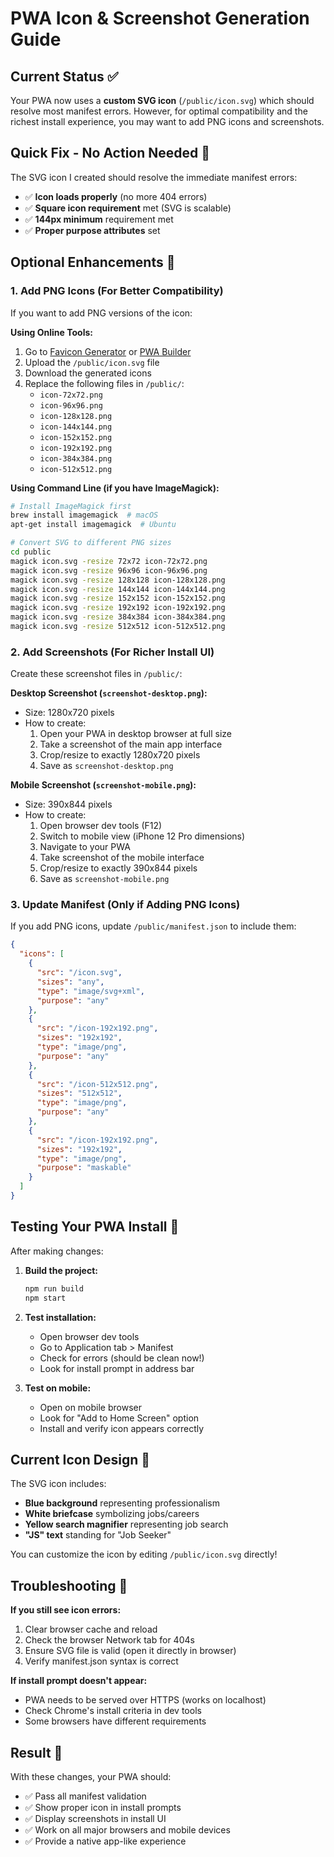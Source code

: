 # PWA Icon & Screenshot Generation Guide

## Current Status ✅

Your PWA now uses a **custom SVG icon** (`/public/icon.svg`) which should resolve most manifest errors. However, for optimal compatibility and the richest install experience, you may want to add PNG icons and screenshots.

## Quick Fix - No Action Needed 🎉

The SVG icon I created should resolve the immediate manifest errors:
- ✅ **Icon loads properly** (no more 404 errors)
- ✅ **Square icon requirement** met (SVG is scalable)
- ✅ **144px minimum** requirement met
- ✅ **Proper purpose attributes** set

## Optional Enhancements 🚀

### 1. Add PNG Icons (For Better Compatibility)

If you want to add PNG versions of the icon:

**Using Online Tools:**
1. Go to [Favicon Generator](https://realfavicongenerator.net/) or [PWA Builder](https://www.pwabuilder.com/imageGenerator)
2. Upload the `/public/icon.svg` file
3. Download the generated icons
4. Replace the following files in `/public/`:
   - `icon-72x72.png`
   - `icon-96x96.png`
   - `icon-128x128.png`
   - `icon-144x144.png`
   - `icon-152x152.png`
   - `icon-192x192.png`
   - `icon-384x384.png`
   - `icon-512x512.png`

**Using Command Line (if you have ImageMagick):**
```bash
# Install ImageMagick first
brew install imagemagick  # macOS
apt-get install imagemagick  # Ubuntu

# Convert SVG to different PNG sizes
cd public
magick icon.svg -resize 72x72 icon-72x72.png
magick icon.svg -resize 96x96 icon-96x96.png
magick icon.svg -resize 128x128 icon-128x128.png
magick icon.svg -resize 144x144 icon-144x144.png
magick icon.svg -resize 152x152 icon-152x152.png
magick icon.svg -resize 192x192 icon-192x192.png
magick icon.svg -resize 384x384 icon-384x384.png
magick icon.svg -resize 512x512 icon-512x512.png
```

### 2. Add Screenshots (For Richer Install UI)

Create these screenshot files in `/public/`:

**Desktop Screenshot (`screenshot-desktop.png`):**
- Size: 1280x720 pixels
- How to create:
  1. Open your PWA in desktop browser at full size
  2. Take a screenshot of the main app interface
  3. Crop/resize to exactly 1280x720 pixels
  4. Save as `screenshot-desktop.png`

**Mobile Screenshot (`screenshot-mobile.png`):**
- Size: 390x844 pixels
- How to create:
  1. Open browser dev tools (F12)
  2. Switch to mobile view (iPhone 12 Pro dimensions)
  3. Navigate to your PWA
  4. Take screenshot of the mobile interface
  5. Crop/resize to exactly 390x844 pixels
  6. Save as `screenshot-mobile.png`

### 3. Update Manifest (Only if Adding PNG Icons)

If you add PNG icons, update `/public/manifest.json` to include them:

```json
{
  "icons": [
    {
      "src": "/icon.svg",
      "sizes": "any",
      "type": "image/svg+xml",
      "purpose": "any"
    },
    {
      "src": "/icon-192x192.png",
      "sizes": "192x192",
      "type": "image/png",
      "purpose": "any"
    },
    {
      "src": "/icon-512x512.png",
      "sizes": "512x512",
      "type": "image/png",
      "purpose": "any"
    },
    {
      "src": "/icon-192x192.png",
      "sizes": "192x192",
      "type": "image/png",
      "purpose": "maskable"
    }
  ]
}
```

## Testing Your PWA Install 🧪

After making changes:

1. **Build the project:**
   ```bash
   npm run build
   npm start
   ```

2. **Test installation:**
   - Open browser dev tools
   - Go to Application tab > Manifest
   - Check for errors (should be clean now!)
   - Look for install prompt in address bar

3. **Test on mobile:**
   - Open on mobile browser
   - Look for "Add to Home Screen" option
   - Install and verify icon appears correctly

## Current Icon Design 🎨

The SVG icon includes:
- **Blue background** representing professionalism
- **White briefcase** symbolizing jobs/careers
- **Yellow search magnifier** representing job search
- **"JS" text** standing for "Job Seeker"

You can customize the icon by editing `/public/icon.svg` directly!

## Troubleshooting 🔧

**If you still see icon errors:**
1. Clear browser cache and reload
2. Check the browser Network tab for 404s
3. Ensure SVG file is valid (open it directly in browser)
4. Verify manifest.json syntax is correct

**If install prompt doesn't appear:**
- PWA needs to be served over HTTPS (works on localhost)
- Check Chrome's install criteria in dev tools
- Some browsers have different requirements

## Result 🎯

With these changes, your PWA should:
- ✅ Pass all manifest validation
- ✅ Show proper icon in install prompts
- ✅ Display screenshots in install UI
- ✅ Work on all major browsers and mobile devices
- ✅ Provide a native app-like experience